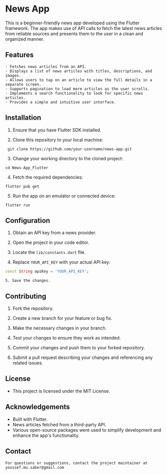 # News App

This is a beginner-friendly news app developed using the Flutter framework. The app makes use of API calls to fetch the latest news articles from reliable sources and presents them to the user in a clean and organized manner.

  ## Features
  
    - Fetches news articles from an API.
    - Displays a list of news articles with titles, descriptions, and images.
    - Allows users to tap on an article to view the full details in a separate screen.
    - Supports pagination to load more articles as the user scrolls.
    - Implements a search functionality to look for specific news articles.
    - Provides a simple and intuitive user interface.
  
  ## Installation
  
   1. Ensure that you have Flutter SDK installed.
  
   2. Clone this repository to your local machine:
  ```git
   git clone https://github.com/your-username/news-app.git
  ```
  
   3. Change your working directory to the cloned project:
  ```
  cd News-App_Flutter
  ```
   4. Fetch the required dependencies:
  ```
  flutter pub get
  ```
  
   5. Run the app on an emulator or connected device:
  ```
  flutter run
  ```
  
  ## Configuration
  
   1. Obtain an API key from a news provider.
  
   2. Open the project in your code editor.
  
   3. Locate the `lib/constants.dart` file.
  
   4. Replace `YOUR_API_KEY` with your actual API key:
  ```dart
  const String apiKey = 'YOUR_API_KEY';
  ```
  
    5. Save the changes.
  
  ## Contributing
  
   1. Fork the repository.
  
   2. Create a new branch for your feature or bug fix.
  
   3. Make the necessary changes in your branch.
  
   4. Test your changes to ensure they work as intended.
  
   5. Commit your changes and push them to your forked repository.
  
   6. Submit a pull request describing your changes and referencing any related issues.
  
  ## License
   - This project is licensed under the MIT License.
  
  ## Acknowledgements
  
   - Built with Flutter.
   - News articles fetched from a third-party API.
   - Various open-source packages were used to simplify development and enhance the app's functionality.

  ## Contact
    For questions or suggestions, contact the project maintainer at youssef.mu.saber@gmail.com
